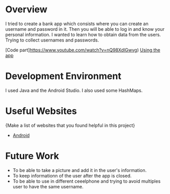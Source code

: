 # Overview

I tried to create a bank app which consists where you can create an username and password in it. Then you will be able
to log in and know your personal information. 
I wanted to learn how to obtain data from the users. Trying to collect usernames and passwords. 


[Code part]https://www.youtube.com/watch?v=nQ98XdlGwvg)
[Using the app](https://www.youtube.com/watch?v=bbUgnPLfuLw)

# Development Environment

I used Java and the Android Studio. 
I also used some HashMaps. 

# Useful Websites

{Make a list of websites that you found helpful in this project}
* [Android](https://www.tutorialspoint.com/android/android_studio.htm)


# Future Work

* To be able to take a picture and add it in the user's information.
* To keep informationn of the user after the app is closed. 
* To be able to use in different ceeelphone and trying to avoid multiples user to have the same username. 
